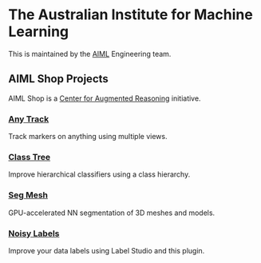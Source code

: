 The Australian Institute for Machine Learning
========================

This is maintained by the [AIML](https://www.adelaide.edu.au/aiml/) Engineering team.

## AIML Shop Projects

AIML Shop is a [Center for Augmented Reasoning](https://www.adelaide.edu.au/aiml/car) initiative.

### [Any Track](https://github.com/aiml-au/anytrack)

Track markers on anything using multiple views.

### [Class Tree](https://github.com/aiml-au/classtree)

Improve hierarchical classifiers using a class hierarchy.

### [Seg Mesh](https://github.com/aiml-au/segmesh)

GPU-accelerated NN segmentation of 3D meshes and models.

### [Noisy Labels](https://github.com/aiml-au/noisylabels)

Improve your data labels using Label Studio and this plugin.
